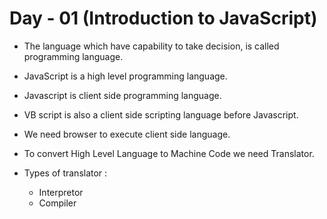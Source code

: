 # Day - 01 (Introduction to JavaScript)


- The language which have capability to take decision, is called programming language.

- JavaScript is a high level programming language.

- Javascript is client side programming language.

- VB script is also a client side scripting language before Javascript.

- We  need browser to execute client side language.

- To convert High Level Language to Machine Code we need Translator.

- Types of translator :

    -   Interpretor
    -   Compiler






